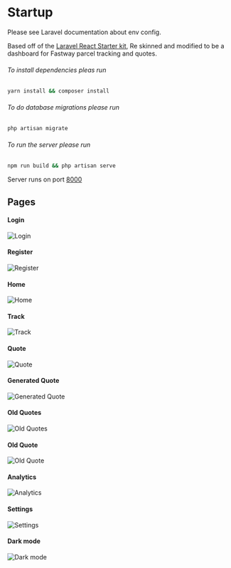 # Startup

Please see Laravel documentation about env config.

Based off of the [Laravel React Starter kit](https://github.com/laravel/react-starter-kit), Re skinned and modified to be a dashboard for Fastway parcel tracking and quotes.

###### To install dependencies pleas run
```bash
yarn install && composer install
```
###### To do database migrations please run
```bash
php artisan migrate
```
###### To run the server please run
```bash
npm run build && php artisan serve
```
Server runs on port [8000](http://localhost:8000)

## Pages

#### Login
![Login](./assets/login.png)
#### Register
![Register](./assets/register.png)
#### Home
![Home](./assets/home.png)
#### Track
![Track](./assets/track.png)
#### Quote
![Quote](./assets/quote.png)
#### Generated Quote
![Generated Quote](./assets/generated-quote.png)
#### Old Quotes
![Old Quotes](./assets/old-quotes.png)
#### Old Quote
![Old Quote](./assets/generated-quote.png)
#### Analytics
![Analytics](./assets/analytics.png)
#### Settings
![Settings](./assets/settings.png)
#### Dark mode
![Dark mode](./assets/dark-mode.png)
